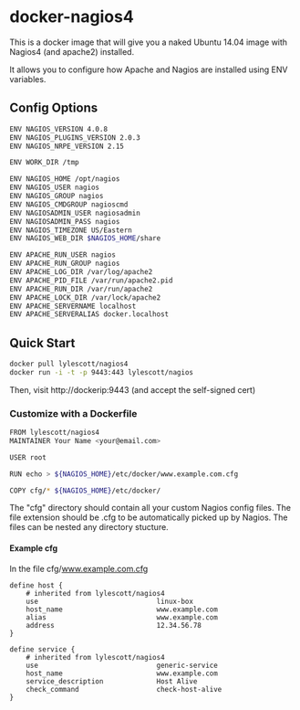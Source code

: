 # docker-nagios4

This is a docker image that will give you a naked Ubuntu 14.04 image with
Nagios4 (and apache2) installed.

It allows you to configure how Apache and Nagios are installed using ENV
variables.

## Config Options

```bash
ENV NAGIOS_VERSION 4.0.8
ENV NAGIOS_PLUGINS_VERSION 2.0.3
ENV NAGIOS_NRPE_VERSION 2.15

ENV WORK_DIR /tmp

ENV NAGIOS_HOME /opt/nagios
ENV NAGIOS_USER nagios
ENV NAGIOS_GROUP nagios
ENV NAGIOS_CMDGROUP nagioscmd
ENV NAGIOSADMIN_USER nagiosadmin
ENV NAGIOSADMIN_PASS nagios
ENV NAGIOS_TIMEZONE US/Eastern
ENV NAGIOS_WEB_DIR $NAGIOS_HOME/share

ENV APACHE_RUN_USER nagios
ENV APACHE_RUN_GROUP nagios
ENV APACHE_LOG_DIR /var/log/apache2
ENV APACHE_PID_FILE /var/run/apache2.pid
ENV APACHE_RUN_DIR /var/run/apache2
ENV APACHE_LOCK_DIR /var/lock/apache2
ENV APACHE_SERVERNAME localhost
ENV APACHE_SERVERALIAS docker.localhost
```

## Quick Start

```bash
docker pull lylescott/nagios4
docker run -i -t -p 9443:443 lylescott/nagios
```

Then, visit http://dockerip:9443 (and accept the self-signed cert)

### Customize with a Dockerfile
```bash
FROM lylescott/nagios4
MAINTAINER Your Name <your@email.com>

USER root

RUN echo > ${NAGIOS_HOME}/etc/docker/www.example.com.cfg

COPY cfg/* ${NAGIOS_HOME}/etc/docker/
```

The "cfg" directory should contain all your custom Nagios config files. The
file extension should be .cfg to be automatically picked up by Nagios. The
files can be nested any directory stucture.

#### Example cfg

In the file cfg/www.example.com.cfg

```
define host {
    # inherited from lylescott/nagios4
    use                             linux-box
    host_name                       www.example.com
    alias                           www.example.com
    address                         12.34.56.78
}

define service {
    # inherited from lylescott/nagios4
    use                             generic-service
    host_name                       www.example.com
    service_description             Host Alive
    check_command                   check-host-alive
}
```


